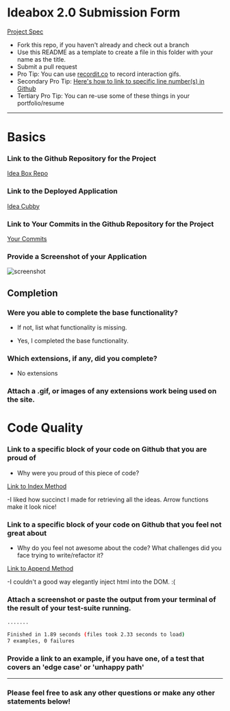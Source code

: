 # Ideabox 2.0 Submission Form
[Project Spec](https://github.com/turingschool/curriculum/blob/master/source/projects/revenge_of_idea_box.markdown)

* Fork this repo, if you haven't already and check out a branch
* Use this README as a template to create a file in this folder with your name as the title.
* Submit a pull request
* Pro Tip: You can use [recordit.co](http://recordit.co/) to record interaction gifs.
* Secondary Pro Tip: [Here's how to link to specific line number(s) in Github](http://stackoverflow.com/questions/23821235/how-to-link-to-specific-line-number-on-github)
* Tertiary Pro Tip: You can re-use some of these things in your portfolio/resume

------

# Basics

### Link to the Github Repository for the Project

[Idea Box Repo](https://github.com/saylerb/idea-box)

### Link to the Deployed Application

[Idea Cubby](https://lit-woodland-67058.herokuapp.com/)

### Link to Your Commits in the Github Repository for the Project

[Your Commits](https://github.com/saylerb/idea-box/commits/master)

### Provide a Screenshot of your Application

![screenshot](http://i.imgur.com/Bd0rggZ.png)

## Completion

### Were you able to complete the base functionality?
* If not, list what functionality is missing.

- Yes, I completed the base functionality.

### Which extensions, if any, did you complete?

- No extensions

### Attach a .gif, or images of any extensions work being used on the site.

# Code Quality

### Link to a specific block of your code on Github that you are proud of
* Why were you proud of this piece of code?

[Link to Index Method](https://github.com/saylerb/idea-box/blob/master/app/assets/javascripts/crud.js.es6#L10)

-I liked how succinct I made for retrieving all the ideas. Arrow functions make it look nice!

### Link to a specific block of your code on Github that you feel not great about
* Why do you feel not awesome about the code? What challenges did you face trying to write/refactor it?

[Link to Append Method](https://github.com/saylerb/idea-box/blob/master/app/assets/javascripts/helpers.js.es6#L1)

-I couldn't a good way elegantly inject html into the DOM. :(

### Attach a screenshot or paste the output from your terminal of the result of your test-suite running.

```bash
.......

Finished in 1.89 seconds (files took 2.33 seconds to load)
7 examples, 0 failures
```

### Provide a link to an example, if you have one, of a test that covers an 'edge case' or 'unhappy path'

-----

### Please feel free to ask any other questions or make any other statements below!
